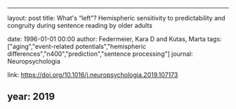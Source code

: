 ---
layout: post
title: What's “left”? Hemispheric sensitivity to predictability and congruity during sentence reading by older adults

date: 1996-01-01 00:00
author: Federmeier, Kara D and Kutas, Marta
tags: ["aging","event-related potentials","hemispheric differences","n400","prediction","sentence processing"]
journal: Neuropsychologia

link: https://doi.org/10.1016/j.neuropsychologia.2019.107173

year: 2019
----